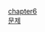 [chapter6](https://dented-aardvark-b0a.notion.site/6-Process-Synchronization-18014ded7bcb8048b6b2ff3e6508c166?pvs=4)<br>
[문제](https://dented-aardvark-b0a.notion.site/17f14ded7bcb8026a1d4dfa8ce103903?pvs=4)<br>
